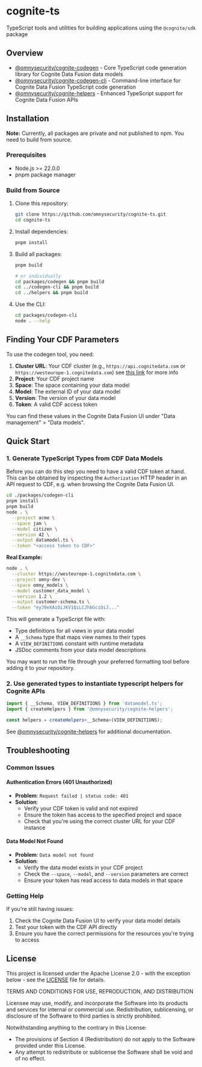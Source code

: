 # cognite-ts

TypeScript tools and utilities for building applications using the `@cognite/sdk` package

## Overview

- [@omnysecurity/cognite-codegen](./packages/codegen) - Core TypeScript code generation library for Cognite Data Fusion data models
- [@omnysecurity/cognite-codegen-cli](./packages/codegen-cli) - Command-line interface for Cognite Data Fusion TypeScript code generation
- [@omnysecurity/cognite-helpers](./packages/helpers) - Enhanced TypeScript support for Cognite Data Fusion APIs

## Installation

**Note:** Currently, all packages are private and not published to npm. You need to build from source.

### Prerequisites

- Node.js >= 22.0.0
- pnpm package manager

### Build from Source

1. Clone this repository:

   ```bash
   git clone https://github.com/omnysecurity/cognite-ts.git
   cd cognite-ts
   ```

2. Install dependencies:

   ```bash
   pnpm install
   ```

3. Build all packages:

   ```bash
   pnpm build

   # or individually
   cd packages/codegen && pnpm build
   cd ../codegen-cli && pnpm build
   cd ../helpers && pnpm build
   ```

4. Use the CLI:
   ```bash
   cd packages/codegen-cli
   node . --help
   ```

## Finding Your CDF Parameters

To use the codegen tool, you need:

1. **Cluster URL**: Your CDF cluster (e.g., `https://api.cognitedata.com` or `https://westeurope-1.cognitedata.com`) see [this link](https://docs.cognite.com/cdf/admin/clusters_regions/) for more info
2. **Project**: Your CDF project name
3. **Space**: The space containing your data model
4. **Model**: The external ID of your data model
5. **Version**: The version of your data model
6. **Token**: A valid CDF access token

You can find these values in the Cognite Data Fusion UI under "Data management" > "Data models".

## Quick Start

### 1. Generate TypeScript Types from CDF Data Models

Before you can do this step you need to have a valid CDF token at hand. This can be obtained by inspecting the `Authorization` HTTP header in an API request to CDF, e.g. when browsing the Cognite Data Fusion UI.

```bash
cd ./packages/codegen-cli
pnpm install
pnpm build
node . \
  --project acme \
  --space jam \
  --model citizen \
  --version 42 \
  --output datamodel.ts \
  --token "<access token to CDF>"
```

**Real Example:**

```bash
node . \
  --cluster https://westeurope-1.cognitedata.com \
  --project omny-dev \
  --space omny_models \
  --model customer_data_model \
  --version 1.2 \
  --output customer-schema.ts \
  --token "eyJ0eXAiOiJKV1QiLCJhbGciOiJ..."
```

This will generate a TypeScript file with:

- Type definitions for all views in your data model
- A `__Schema` type that maps view names to their types
- A `VIEW_DEFINITIONS` constant with runtime metadata
- JSDoc comments from your data model descriptions

You may want to run the file through your preferred formatting tool before adding it to your repository.

### 2. Use generated types to instantiate typescript helpers for Cognite APIs

```typescript
import { __Schema, VIEW_DEFINITIONS } from 'datamodel.ts';
import { createHelpers } from '@omnysecurity/cognite-helpers';

const helpers = createHelpers<__Schema>(VIEW_DEFINITIONS);
```

See [@omnysecurity/cognite-helpers](./packages/helpers) for additional documentation.

## Troubleshooting

### Common Issues

#### Authentication Errors (401 Unauthorized)

- **Problem**: `Request failed | status code: 401`
- **Solution**:
  - Verify your CDF token is valid and not expired
  - Ensure the token has access to the specified project and space
  - Check that you're using the correct cluster URL for your CDF instance

#### Data Model Not Found

- **Problem**: `Data model not found`
- **Solution**:
  - Verify the data model exists in your CDF project
  - Check the `--space`, `--model`, and `--version` parameters are correct
  - Ensure your token has read access to data models in that space

### Getting Help

If you're still having issues:

1. Check the Cognite Data Fusion UI to verify your data model details
2. Test your token with the CDF API directly
3. Ensure you have the correct permissions for the resources you're trying to access

## License

This project is licensed under the Apache License 2.0 - with the exception below - see the [LICENSE](LICENSE) file for details.

TERMS AND CONDITIONS FOR USE, REPRODUCTION, AND DISTRIBUTION

Licensee may use, modify, and incorporate the Software into its products and services for internal or commercial use. Redistribution, sublicensing, or disclosure of the Software to third parties is strictly prohibited.

Notwithstanding anything to the contrary in this License:

- The provisions of Section 4 (Redistribution) do not apply to the Software provided under this License.
- Any attempt to redistribute or sublicense the Software shall be void and of no effect.
